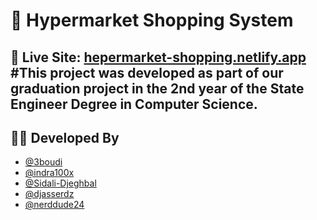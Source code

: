 # 🛒 Hypermarket Shopping System

🔗 **Live Site**: [hepermarket-shopping.netlify.app](https://hepermarket-shopping.netlify.app/)
#This project was developed as part of our **graduation project in the 2nd year of the State Engineer Degree in Computer Science**.  
---

## 👨‍💻 Developed By

- [@3boudi](https://github.com/3boudi)  
- [@indra100x](https://github.com/indra100x)  
- [@Sidali-Djeghbal](https://github.com/Sidali-Djeghbal)  
- [@djasserdz](https://github.com/djasserdz)  
- [@nerddude24](https://github.com/nerddude24)
